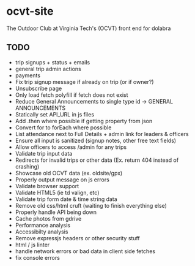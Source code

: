 # ocvt-site

The Outdoor Club at Virginia Tech's (OCVT) front end for dolabra


## TODO

* trip signups + status + emails
* general trip admin actions
* payments
* Fix trip signup message if already on trip (or if owner?)
* Unsubscribe page
* Only load fetch polyfill if fetch does not exist
* Reduce General Announcements to single type id -> GENERAL ANNOUNCEMENTS
* Statically set API_URL in js files
* Add .then where possible if getting property from json
* Convert for to forEach where possible
* List attendance next to Full Details + admin link for leaders & officers
* Ensure all input is sanitized (signup notes, other free text fields)
* Allow officers to access /admin for any trips
* Validate trip input data
* Redirects for invalid trips or other data (Ex. return 404 instead of crashing)
* Showcase old OCVT data (ex. oldsite/gpx)
* Properly output message on js errors
* Validate browser support
* Validate HTML5 (ie td valign, etc)
* Validate trip form date & time string data
* Remove old css/html cruft (waiting to finish everything else)
* Properly handle API being down
* Cache photos from gdrive
* Performance analysis
* Accessibilty analysis
* Remove expressjs headers or other security stuff
* html / js linter
* handle network errors or bad data in client side fetches
* fix console errors
